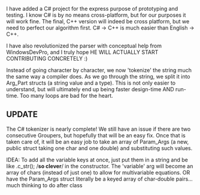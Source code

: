 I have added a C# project for the express purpose of prototyping and testing. I know C# is by no means cross-platform, but for our purposes it will work fine. The final, C++ version will indeed be cross platform, but we need to perfect our algorithm first. C# -> C++ is much easier than English -> C++.

I have also revolutionized the parser with conceptual help from WindowsDevPro, and I truly hope HE WILL ACTUALLY START CONTRIBUTING CONCRETELY :)

Instead of going character by character, we now 'tokenize' the string much the same way a compiler does. As we go through the string, we split it into Arg\_Part structs (a string value and a type). This is not only easier to understand, but will ultimately end up being faster design-time AND run-time. Too many loops are bad for the heart.

## UPDATE ##
The C# tokenizer is nearly complete! We still have an issue if there are two consecutive Groupers, but hopefully that will be an easy fix. Once that is taken care of, it will be an easy job to take an array of Param\_Args (a new, public struct taking one char and one double) and substituting such values.

IDEA: To add all the variable keys at once, just put them in a string and be like .c\_str(); /**so clever**/ in the constructor. The 'variable' arg will become an array of chars (instead of just one) to allow for multivariable equations. OR have the Param\_Args struct literally be a keyed array of char-double pairs... much thinking to do after class